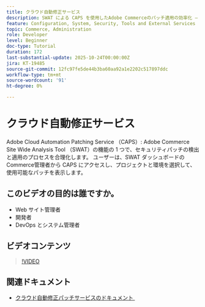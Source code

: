 ```yaml
---
title: クラウド自動修正サービス
description: SWAT による CAPS を使用したAdobe Commerceのパッチ適用の効率化 – 安全で手間のかからないサイトメンテナンスのための自動更新
feature: Configuration, System, Security, Tools and External Services
topic: Commerce, Administration
role: Developer
level: Beginner
doc-type: Tutorial
duration: 172
last-substantial-update: 2025-10-24T00:00:00Z
jira: KT-19485
source-git-commit: 12fc97fe5de44b3ba60aa92a1e2202c517897ddc
workflow-type: tm+mt
source-wordcount: '91'
ht-degree: 0%

---
```



# クラウド自動修正サービス

Adobe Cloud Automation Patching Service （CAPS）: Adobe Commerce Site Wide Analysis Tool （SWAT）の機能の 1 つで、セキュリティパッチの検出と適用のプロセスを合理化します。 ユーザーは、SWAT ダッシュボードのCommerce管理者から CAPS にアクセスし、プロジェクトと環境を選択して、使用可能なパッチを表示します。

## このビデオの目的は誰ですか。

* Web サイト管理者
* 開発者
* DevOps とシステム管理者

## ビデオコンテンツ

>[!VIDEO](https://video.tv.adobe.com/v/3476247/?learn=on&enablevpops)

## 関連ドキュメント

* [&#x200B; クラウド自動修正パッチサービスのドキュメント &#x200B;](https://experienceleague.adobe.com/en/docs/commerce-operations/tools/caps-tool/intro)
